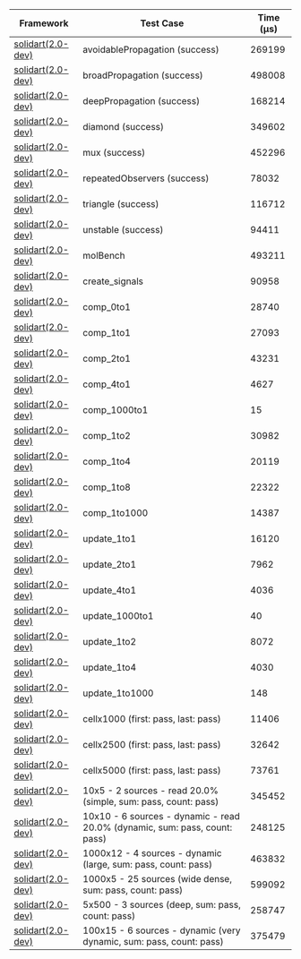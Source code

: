 | Framework | Test Case | Time (μs) |
| --- | --- | --- |
| [solidart(2.0-dev)](https://github.com/nank1ro/solidart/tree/dev) | avoidablePropagation (success) | 269199 |
| [solidart(2.0-dev)](https://github.com/nank1ro/solidart/tree/dev) | broadPropagation (success) | 498008 |
| [solidart(2.0-dev)](https://github.com/nank1ro/solidart/tree/dev) | deepPropagation (success) | 168214 |
| [solidart(2.0-dev)](https://github.com/nank1ro/solidart/tree/dev) | diamond (success) | 349602 |
| [solidart(2.0-dev)](https://github.com/nank1ro/solidart/tree/dev) | mux (success) | 452296 |
| [solidart(2.0-dev)](https://github.com/nank1ro/solidart/tree/dev) | repeatedObservers (success) | 78032 |
| [solidart(2.0-dev)](https://github.com/nank1ro/solidart/tree/dev) | triangle (success) | 116712 |
| [solidart(2.0-dev)](https://github.com/nank1ro/solidart/tree/dev) | unstable (success) | 94411 |
| [solidart(2.0-dev)](https://github.com/nank1ro/solidart/tree/dev) | molBench | 493211 |
| [solidart(2.0-dev)](https://github.com/nank1ro/solidart/tree/dev) | create_signals | 90958 |
| [solidart(2.0-dev)](https://github.com/nank1ro/solidart/tree/dev) | comp_0to1 | 28740 |
| [solidart(2.0-dev)](https://github.com/nank1ro/solidart/tree/dev) | comp_1to1 | 27093 |
| [solidart(2.0-dev)](https://github.com/nank1ro/solidart/tree/dev) | comp_2to1 | 43231 |
| [solidart(2.0-dev)](https://github.com/nank1ro/solidart/tree/dev) | comp_4to1 | 4627 |
| [solidart(2.0-dev)](https://github.com/nank1ro/solidart/tree/dev) | comp_1000to1 | 15 |
| [solidart(2.0-dev)](https://github.com/nank1ro/solidart/tree/dev) | comp_1to2 | 30982 |
| [solidart(2.0-dev)](https://github.com/nank1ro/solidart/tree/dev) | comp_1to4 | 20119 |
| [solidart(2.0-dev)](https://github.com/nank1ro/solidart/tree/dev) | comp_1to8 | 22322 |
| [solidart(2.0-dev)](https://github.com/nank1ro/solidart/tree/dev) | comp_1to1000 | 14387 |
| [solidart(2.0-dev)](https://github.com/nank1ro/solidart/tree/dev) | update_1to1 | 16120 |
| [solidart(2.0-dev)](https://github.com/nank1ro/solidart/tree/dev) | update_2to1 | 7962 |
| [solidart(2.0-dev)](https://github.com/nank1ro/solidart/tree/dev) | update_4to1 | 4036 |
| [solidart(2.0-dev)](https://github.com/nank1ro/solidart/tree/dev) | update_1000to1 | 40 |
| [solidart(2.0-dev)](https://github.com/nank1ro/solidart/tree/dev) | update_1to2 | 8072 |
| [solidart(2.0-dev)](https://github.com/nank1ro/solidart/tree/dev) | update_1to4 | 4030 |
| [solidart(2.0-dev)](https://github.com/nank1ro/solidart/tree/dev) | update_1to1000 | 148 |
| [solidart(2.0-dev)](https://github.com/nank1ro/solidart/tree/dev) | cellx1000 (first: pass, last: pass) | 11406 |
| [solidart(2.0-dev)](https://github.com/nank1ro/solidart/tree/dev) | cellx2500 (first: pass, last: pass) | 32642 |
| [solidart(2.0-dev)](https://github.com/nank1ro/solidart/tree/dev) | cellx5000 (first: pass, last: pass) | 73761 |
| [solidart(2.0-dev)](https://github.com/nank1ro/solidart/tree/dev) | 10x5 - 2 sources - read 20.0% (simple, sum: pass, count: pass) | 345452 |
| [solidart(2.0-dev)](https://github.com/nank1ro/solidart/tree/dev) | 10x10 - 6 sources - dynamic - read 20.0% (dynamic, sum: pass, count: pass) | 248125 |
| [solidart(2.0-dev)](https://github.com/nank1ro/solidart/tree/dev) | 1000x12 - 4 sources - dynamic (large, sum: pass, count: pass) | 463832 |
| [solidart(2.0-dev)](https://github.com/nank1ro/solidart/tree/dev) | 1000x5 - 25 sources (wide dense, sum: pass, count: pass) | 599092 |
| [solidart(2.0-dev)](https://github.com/nank1ro/solidart/tree/dev) | 5x500 - 3 sources (deep, sum: pass, count: pass) | 258747 |
| [solidart(2.0-dev)](https://github.com/nank1ro/solidart/tree/dev) | 100x15 - 6 sources - dynamic (very dynamic, sum: pass, count: pass) | 375479 |
